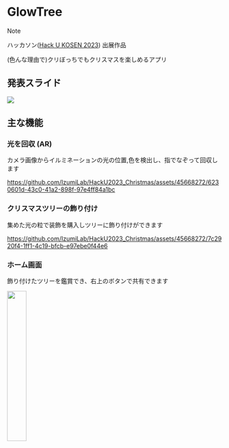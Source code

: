 # GlowTree

> [!NOTE]
> ハッカソン([Hack U KOSEN 2023](https://hacku.yahoo.co.jp/kosen2023/)) 出展作品

(色んな理由で)クリぼっちでもクリスマスを楽しめるアプリ

## 発表スライド

[<img src="media/Canva_Thumbnail.png">](https://www.canva.com/design/DAF2qbyGolo/vhDVJ36_f47Jvj08XUeOjg/view)

## 主な機能

### 光を回収 (AR)

カメラ画像からイルミネーションの光の位置,色を検出し、指でなぞって回収します

https://github.com/IzumiLab/HackU2023_Christmas/assets/45668272/6230601d-43c0-41a2-898f-97e4ff84a1bc

### クリスマスツリーの飾り付け

集めた光の粒で装飾を購入しツリーに飾り付けができます

https://github.com/IzumiLab/HackU2023_Christmas/assets/45668272/7c2920f4-1ff1-4c19-bfcb-e97ebe0f44e6

### ホーム画面

飾り付けたツリーを鑑賞でき、右上のボタンで共有できます

<img src="media/ScreenShot_Home.jpg" width="30%"/>
